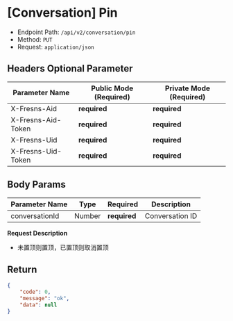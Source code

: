 # [Conversation] Pin

- Endpoint Path: `/api/v2/conversation/pin`
- Method: `PUT`
- Request: `application/json`

## Headers Optional Parameter

| Parameter Name | Public Mode (Required) | Private Mode (Required) |
| --- | --- | --- |
| X-Fresns-Aid | **required** | **required** |
| X-Fresns-Aid-Token | **required** | **required** |
| X-Fresns-Uid | **required** | **required** |
| X-Fresns-Uid-Token | **required** | **required** |

## Body Params

| Parameter Name | Type | Required | Description |
| --- | --- | --- | --- |
| conversationId | Number | **required** | Conversation ID |

**Request Description**

- 未置顶则置顶，已置顶则取消置顶

## Return

```json
{
    "code": 0,
    "message": "ok",
    "data": null
}
```
